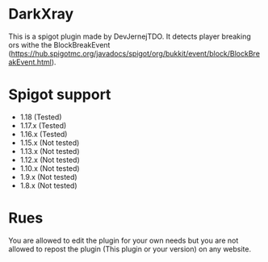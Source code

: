 # DarkXray

This is a spigot plugin made by DevJernejTDO. It detects player breaking ors withe the BlockBreakEvent (https://hub.spigotmc.org/javadocs/spigot/org/bukkit/event/block/BlockBreakEvent.html). 

# Spigot support
 - 1.18 (Tested)
 - 1.17.x (Tested)
 - 1.16.x (Tested)
 - 1.15.x (Not tested)
 - 1.13.x (Not tested)
 - 1.12.x (Not tested)
 - 1.10.x (Not tested)
 - 1.9.x (Not tested)
 - 1.8.x (Not tested)

# Rues
You are allowed to edit the plugin for your own needs but you are not allowed to repost the plugin (This plugin or your version) on any website.
